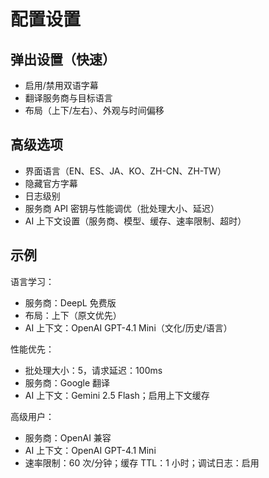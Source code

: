 # 配置设置

## 弹出设置（快速）
- 启用/禁用双语字幕
- 翻译服务商与目标语言
- 布局（上下/左右）、外观与时间偏移

## 高级选项
- 界面语言（EN、ES、JA、KO、ZH-CN、ZH-TW）
- 隐藏官方字幕
- 日志级别
- 服务商 API 密钥与性能调优（批处理大小、延迟）
- AI 上下文设置（服务商、模型、缓存、速率限制、超时）

## 示例

语言学习：
- 服务商：DeepL 免费版
- 布局：上下（原文优先）
- AI 上下文：OpenAI GPT-4.1 Mini（文化/历史/语言）

性能优先：
- 批处理大小：5，请求延迟：100ms
- 服务商：Google 翻译
- AI 上下文：Gemini 2.5 Flash；启用上下文缓存

高级用户：
- 服务商：OpenAI 兼容
- AI 上下文：OpenAI GPT-4.1 Mini
- 速率限制：60 次/分钟；缓存 TTL：1 小时；调试日志：启用
